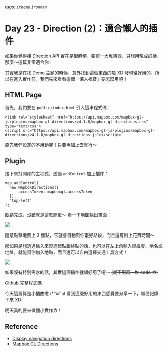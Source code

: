 ###### tags: `ithome` `ironman`
# Day 23 - Direction (2)：適合懶人的插件

如果你覺得接 Direction API 實在是很麻煩，要寫一大堆東西、只想用現成的話，
那麼～這篇非常適合你！

其實我是在找 Demo 主題的時候，意外找到這個東西的啦 XD
發現蠻好用的，所以在進入實作前，我們先來看看這個「懶人福音」要怎麼用吧！

## HTML Page
首先，我們要在 `public/index.html` 引入這串程式碼：

```htmlmixed=
<link rel="stylesheet" href="https://api.mapbox.com/mapbox-gl-js/plugins/mapbox-gl-directions/v4.1.0/mapbox-gl-directions.css" type="text/css">
<script src="https://api.mapbox.com/mapbox-gl-js/plugins/mapbox-gl-directions/v4.1.0/mapbox-gl-directions.js"></script>
```

原先我們設定的不用動喔！只要再加上去就行～

## Plugin
接下來打開你的主程式，透過 `addControl` 加上插件：
```jsx=
map.addControl(
  new MapboxDirections({
      accessToken: mapboxgl.accessToken
  }),
  'top-left'
);
```

歐虧完成，沒錯就是這麼簡單～
看一下地圖輸出畫面：

![](https://i.imgur.com/xRr9DCH.png)

隨意點擊地圖上 2 個點，它就會自動幫你畫好路段，而且還有附上花費時間～

那如果是想透過輸入來製造起點跟終點的話，也可以在左上角輸入經緯度、地名或地址，就能幫你加入地點，而且還可以自由選擇交通工具方式！

![](https://i.imgur.com/EJqIw8H.png)

如果沒有特別需求的話，其實這個插件就頗好用了吧～ ~~(就不用寫一堆 code ㄌ)~~

[Github 完整程式碼](https://github.com/no-ttt/ithome/tree/Direction_plugin)


今天這篇算是小插曲啦 (*°ω°*ฅ)*
看到這麼好用的東西感覺要分享一下，順便記錄下來 XD

明天真的要來做個小實作ㄌ！


## Reference
- [Display navigation directions](https://docs.mapbox.com/mapbox-gl-js/example/mapbox-gl-directions/)
- [Mapbox GL Directions](https://github.com/mapbox/mapbox-gl-directions)
